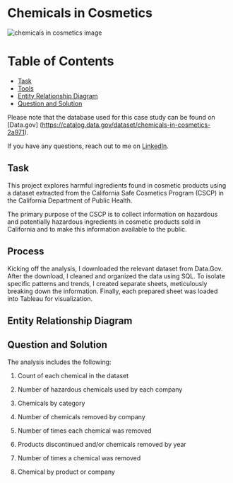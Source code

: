 # Chemicals in Cosmetics

![chemicals in cosmetics image](../assets/chemicalsincosmetics.png)

# Table of Contents 
- [Task](#task)
- [Tools](#tools)
- [Entity Relationship Diagram](#entity-relationship-diagram)
- [Question and Solution](#question-and-solution)

Please note that the database used for this case study can be found on [Data.gov] (https://catalog.data.gov/dataset/chemicals-in-cosmetics-2a971).

If you have any questions, reach out to me on [LinkedIn](https://www.linkedin.com/in/judithpmorgan/).

## Task
This project explores harmful ingredients found in cosmetic products using a dataset extracted from the California Safe Cosmetics Program (CSCP) in the California Department of Public Health.

The primary purpose of the CSCP is to collect information on hazardous and potentially hazardous ingredients in cosmetic products sold in California and to make this information available to the public.


## Process

Kicking off the analysis, I downloaded the relevant dataset from Data.Gov. After the download, I cleaned and organized the data using SQL. To isolate specific patterns and trends, I created separate sheets, meticulously breaking down the information. Finally, each prepared sheet was loaded into Tableau for visualization.

## Entity Relationship Diagram
## Question and Solution

The analysis includes the following:

1) Count of each chemical in the dataset

2) Number of hazardous chemicals used by each company

3) Chemicals by category

4) Number of chemicals removed by company

5) Number of times each chemical was removed

6) Products discontinued and/or chemicals removed by year

7) Number of times a chemical was removed

8) Chemical by product or company
